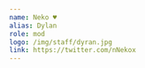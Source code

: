 ```yaml
---
name: Neko ♥
alias: Dylan
role: mod
logo: /img/staff/dyran.jpg
link: https://twitter.com/nNekox
---
```


